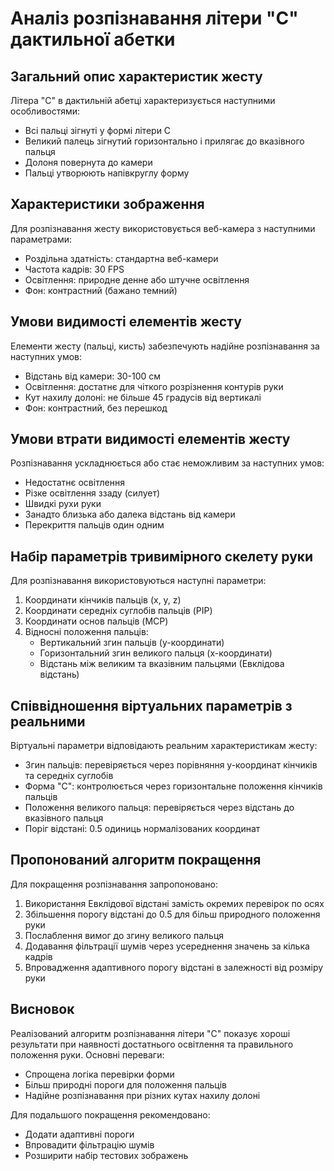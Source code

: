 # Аналіз розпізнавання літери "C" дактильної абетки

## Загальний опис характеристик жесту

Літера "C" в дактильній абетці характеризується наступними особливостями:
- Всі пальці зігнуті у формі літери C
- Великий палець зігнутий горизонтально і прилягає до вказівного пальця
- Долоня повернута до камери
- Пальці утворюють напівкруглу форму

## Характеристики зображення

Для розпізнавання жесту використовується веб-камера з наступними параметрами:
- Роздільна здатність: стандартна веб-камери
- Частота кадрів: 30 FPS
- Освітлення: природне денне або штучне освітлення
- Фон: контрастний (бажано темний)

## Умови видимості елементів жесту

Елементи жесту (пальці, кисть) забезпечують надійне розпізнавання за наступних умов:
- Відстань від камери: 30-100 см
- Освітлення: достатнє для чіткого розрізнення контурів руки
- Кут нахилу долоні: не більше 45 градусів від вертикалі
- Фон: контрастний, без перешкод

## Умови втрати видимості елементів жесту

Розпізнавання ускладнюється або стає неможливим за наступних умов:
- Недостатнє освітлення
- Різке освітлення ззаду (силует)
- Швидкі рухи руки
- Занадто близька або далека відстань від камери
- Перекриття пальців один одним

## Набір параметрів тривимірного скелету руки

Для розпізнавання використовуються наступні параметри:
1. Координати кінчиків пальців (x, y, z)
2. Координати середніх суглобів пальців (PIP)
3. Координати основ пальців (MCP)
4. Відносні положення пальців:
   - Вертикальний згин пальців (y-координати)
   - Горизонтальний згин великого пальця (x-координати)
   - Відстань між великим та вказівним пальцями (Евклідова відстань)

## Співвідношення віртуальних параметрів з реальними

Віртуальні параметри відповідають реальним характеристикам жесту:
- Згин пальців: перевіряється через порівняння y-координат кінчиків та середніх суглобів
- Форма "C": контролюється через горизонтальне положення кінчиків пальців
- Положення великого пальця: перевіряється через відстань до вказівного пальця
- Поріг відстані: 0.5 одиниць нормалізованих координат

## Пропонований алгоритм покращення

Для покращення розпізнавання запропоновано:
1. Використання Евклідової відстані замість окремих перевірок по осях
2. Збільшення порогу відстані до 0.5 для більш природного положення руки
3. Послаблення вимог до згину великого пальця
4. Додавання фільтрації шумів через усереднення значень за кілька кадрів
5. Впровадження адаптивного порогу відстані в залежності від розміру руки

## Висновок

Реалізований алгоритм розпізнавання літери "C" показує хороші результати при наявності достатнього освітлення та правильного положення руки. Основні переваги:
- Спрощена логіка перевірки форми
- Більш природні пороги для положення пальців
- Надійне розпізнавання при різних кутах нахилу долоні

Для подальшого покращення рекомендовано:
- Додати адаптивні пороги
- Впровадити фільтрацію шумів
- Розширити набір тестових зображень 